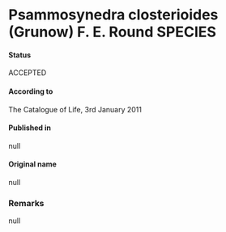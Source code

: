 Psammosynedra closterioides (Grunow) F. E. Round SPECIES
=======

#### Status
ACCEPTED

#### According to
The Catalogue of Life, 3rd January 2011

#### Published in
null

#### Original name
null

### Remarks
null